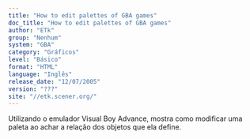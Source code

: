 ```yaml
---
title: "How to edit palettes of GBA games"
doc_title: "How to edit palettes of GBA games"
author: "ETk"
group: "Nenhum"
system: "GBA"
category: "Gráficos"
level: "Básico"
format: "HTML"
language: "Inglês"
release_date: "12/07/2005"
version: "???"
site: "//etk.scener.org/"
---
```

Utilizando o emulador Visual Boy Advance, mostra como modificar uma paleta ao achar a relação dos objetos que ela define.